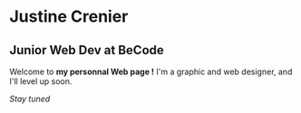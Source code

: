 # Justine Crenier
## Junior Web Dev at BeCode

Welcome to **my personnal Web page !**
I'm a graphic and web designer, and I'll level up soon.

*Stay tuned*
